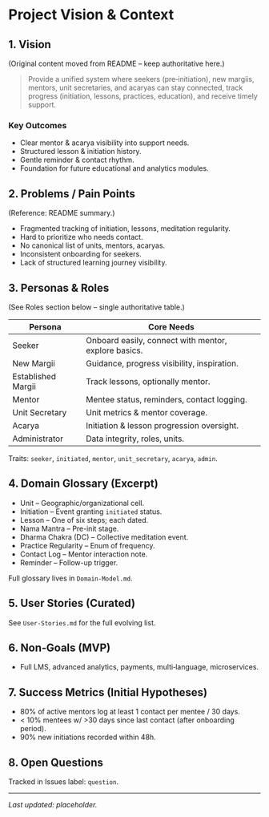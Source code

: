# Project Vision & Context

## 1. Vision
(Original content moved from README – keep authoritative here.)

> Provide a unified system where seekers (pre‑initiation), new margiis, mentors, unit secretaries, and acaryas can stay connected, track progress (initiation, lessons, practices, education), and receive timely support.

### Key Outcomes
- Clear mentor & acarya visibility into support needs.
- Structured lesson & initiation history.
- Gentle reminder & contact rhythm.
- Foundation for future educational and analytics modules.

## 2. Problems / Pain Points
(Reference: README summary.)
- Fragmented tracking of initiation, lessons, meditation regularity.
- Hard to prioritize who needs contact.
- No canonical list of units, mentors, acaryas.
- Inconsistent onboarding for seekers.
- Lack of structured learning journey visibility.

## 3. Personas & Roles
(See Roles section below – single authoritative table.)

| Persona | Core Needs |
|---------|------------|
| Seeker | Onboard easily, connect with mentor, explore basics. |
| New Margii | Guidance, progress visibility, inspiration. |
| Established Margii | Track lessons, optionally mentor. |
| Mentor | Mentee status, reminders, contact logging. |
| Unit Secretary | Unit metrics & mentor coverage. |
| Acarya | Initiation & lesson progression oversight. |
| Administrator | Data integrity, roles, units. |

Traits: `seeker`, `initiated`, `mentor`, `unit_secretary`, `acarya`, `admin`.

## 4. Domain Glossary (Excerpt)
- Unit – Geographic/organizational cell.
- Initiation – Event granting `initiated` status.
- Lesson – One of six steps; each dated.
- Nama Mantra – Pre-init stage.
- Dharma Chakra (DC) – Collective meditation event.
- Practice Regularity – Enum of frequency.
- Contact Log – Mentor interaction note.
- Reminder – Follow-up trigger.

Full glossary lives in `Domain-Model.md`.

## 5. User Stories (Curated)
See `User-Stories.md` for the full evolving list.

## 6. Non‑Goals (MVP)
- Full LMS, advanced analytics, payments, multi‑language, microservices.

## 7. Success Metrics (Initial Hypotheses)
- 80% of active mentors log at least 1 contact per mentee / 30 days.
- < 10% mentees w/ >30 days since last contact (after onboarding period).
- 90% new initiations recorded within 48h.

## 8. Open Questions
Tracked in Issues label: `question`.

---
_Last updated: placeholder._
